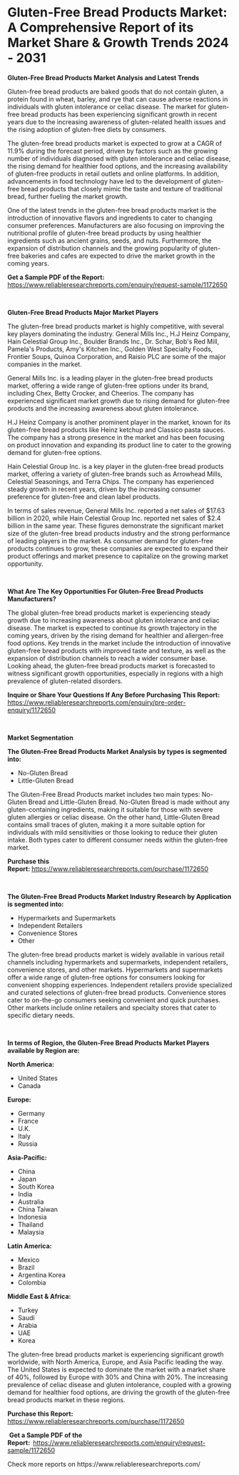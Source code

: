 <p><h1>Gluten-Free Bread Products Market: A Comprehensive Report of its Market Share & Growth Trends 2024 - 2031</h1></p><p><strong>Gluten-Free Bread Products Market Analysis and Latest Trends</strong></p>
<p><p>Gluten-free bread products are baked goods that do not contain gluten, a protein found in wheat, barley, and rye that can cause adverse reactions in individuals with gluten intolerance or celiac disease. The market for gluten-free bread products has been experiencing significant growth in recent years due to the increasing awareness of gluten-related health issues and the rising adoption of gluten-free diets by consumers.</p><p>The gluten-free bread products market is expected to grow at a CAGR of 11.9% during the forecast period, driven by factors such as the growing number of individuals diagnosed with gluten intolerance and celiac disease, the rising demand for healthier food options, and the increasing availability of gluten-free products in retail outlets and online platforms. In addition, advancements in food technology have led to the development of gluten-free bread products that closely mimic the taste and texture of traditional bread, further fueling the market growth.</p><p>One of the latest trends in the gluten-free bread products market is the introduction of innovative flavors and ingredients to cater to changing consumer preferences. Manufacturers are also focusing on improving the nutritional profile of gluten-free bread products by using healthier ingredients such as ancient grains, seeds, and nuts. Furthermore, the expansion of distribution channels and the growing popularity of gluten-free bakeries and cafes are expected to drive the market growth in the coming years.</p></p>
<p><strong>Get a Sample PDF of the Report:&nbsp;</strong> <a href="https://www.reliableresearchreports.com/enquiry/request-sample/1172650">https://www.reliableresearchreports.com/enquiry/request-sample/1172650</a></p>
<p>&nbsp;</p>
<p><strong>Gluten-Free Bread Products Major Market Players</strong></p>
<p><p>The gluten-free bread products market is highly competitive, with several key players dominating the industry. General Mills Inc., H.J Heinz Company, Hain Celestial Group Inc., Boulder Brands Inc., Dr. Schar, Bob's Red Mill, Pamela's Products, Amy's Kitchen Inc., Golden West Specialty Foods, Frontier Soups, Quinoa Corporation, and Raisio PLC are some of the major companies in the market.</p><p>General Mills Inc. is a leading player in the gluten-free bread products market, offering a wide range of gluten-free options under its brand, including Chex, Betty Crocker, and Cheerios. The company has experienced significant market growth due to rising demand for gluten-free products and the increasing awareness about gluten intolerance.</p><p>H.J Heinz Company is another prominent player in the market, known for its gluten-free bread products like Heinz ketchup and Classico pasta sauces. The company has a strong presence in the market and has been focusing on product innovation and expanding its product line to cater to the growing demand for gluten-free options.</p><p>Hain Celestial Group Inc. is a key player in the gluten-free bread products market, offering a variety of gluten-free brands such as Arrowhead Mills, Celestial Seasonings, and Terra Chips. The company has experienced steady growth in recent years, driven by the increasing consumer preference for gluten-free and clean label products.</p><p>In terms of sales revenue, General Mills Inc. reported a net sales of $17.63 billion in 2020, while Hain Celestial Group Inc. reported net sales of $2.4 billion in the same year. These figures demonstrate the significant market size of the gluten-free bread products industry and the strong performance of leading players in the market. As consumer demand for gluten-free products continues to grow, these companies are expected to expand their product offerings and market presence to capitalize on the growing market opportunity.</p></p>
<p>&nbsp;</p>
<p><strong>What Are The Key Opportunities For Gluten-Free Bread Products Manufacturers?</strong></p>
<p><p>The global gluten-free bread products market is experiencing steady growth due to increasing awareness about gluten intolerance and celiac disease. The market is expected to continue its growth trajectory in the coming years, driven by the rising demand for healthier and allergen-free food options. Key trends in the market include the introduction of innovative gluten-free bread products with improved taste and texture, as well as the expansion of distribution channels to reach a wider consumer base. Looking ahead, the gluten-free bread products market is forecasted to witness significant growth opportunities, especially in regions with a high prevalence of gluten-related disorders.</p></p>
<p><strong>Inquire or Share Your Questions If Any Before Purchasing This Report:</strong> <a href="https://www.reliableresearchreports.com/enquiry/pre-order-enquiry/1172650">https://www.reliableresearchreports.com/enquiry/pre-order-enquiry/1172650</a></p>
<p>&nbsp;</p>
<p><strong>Market Segmentation</strong></p>
<p><strong>The Gluten-Free Bread Products Market Analysis by types is segmented into:</strong></p>
<p><ul><li>No-Gluten Bread</li><li>Little-Gluten Bread</li></ul></p>
<p><p>The Gluten-Free Bread Products market includes two main types: No-Gluten Bread and Little-Gluten Bread. No-Gluten Bread is made without any gluten-containing ingredients, making it suitable for those with severe gluten allergies or celiac disease. On the other hand, Little-Gluten Bread contains small traces of gluten, making it a more suitable option for individuals with mild sensitivities or those looking to reduce their gluten intake. Both types cater to different consumer needs within the gluten-free market.</p></p>
<p><strong>Purchase this Report:&nbsp;</strong><a href="https://www.reliableresearchreports.com/purchase/1172650">https://www.reliableresearchreports.com/purchase/1172650</a></p>
<p>&nbsp;</p>
<p><strong>The Gluten-Free Bread Products Market Industry Research by Application is segmented into:</strong></p>
<p><ul><li>Hypermarkets and Supermarkets</li><li>Independent Retailers</li><li>Convenience Stores</li><li>Other</li></ul></p>
<p><p>The gluten-free bread products market is widely available in various retail channels including hypermarkets and supermarkets, independent retailers, convenience stores, and other markets. Hypermarkets and supermarkets offer a wide range of gluten-free options for consumers looking for convenient shopping experiences. Independent retailers provide specialized and curated selections of gluten-free bread products. Convenience stores cater to on-the-go consumers seeking convenient and quick purchases. Other markets include online retailers and specialty stores that cater to specific dietary needs.</p></p>
<p>&nbsp;</p>
<p><strong>In terms of Region, the Gluten-Free Bread Products Market Players available by Region are:</strong></p>
<p>
    <p> <strong> North America: </strong>
        <ul>
            <li>United States</li>
            <li>Canada</li>
        </ul>
        </p> 
    <p> <strong> Europe: </strong>
        <ul>
            <li>Germany</li>
            <li>France</li>
            <li>U.K.</li>
            <li>Italy</li>
            <li>Russia</li>
        </ul>
        </p> 
    <p> <strong> Asia-Pacific: </strong>
        <ul>
            <li>China</li>
            <li>Japan</li>
            <li>South Korea</li>
            <li>India</li>
            <li>Australia</li>
            <li>China Taiwan</li>
            <li>Indonesia</li>
            <li>Thailand</li>
            <li>Malaysia</li>
        </ul>
        </p> 
    <p> <strong> Latin America: </strong>
        <ul>
            <li>Mexico</li>
            <li>Brazil</li>
            <li>Argentina Korea</li>
            <li>Colombia</li>
        </ul>
        </p> 
    <p> <strong> Middle East & Africa: </strong>
        <ul>
            <li>Turkey</li>
            <li>Saudi</li>
            <li>Arabia</li>
            <li>UAE</li>
            <li>Korea</li>
        </ul>
    </p>
    </p>
<p><p>The gluten-free bread products market is experiencing significant growth worldwide, with North America, Europe, and Asia Pacific leading the way. The United States is expected to dominate the market with a market share of 40%, followed by Europe with 30% and China with 20%. The increasing prevalence of celiac disease and gluten intolerance, coupled with a growing demand for healthier food options, are driving the growth of the gluten-free bread products market in these regions.</p></p>
<p><strong>Purchase this Report: </strong><a href="https://www.reliableresearchreports.com/purchase/1172650">https://www.reliableresearchreports.com/purchase/1172650</a></p>
<p>&nbsp;<strong>Get a Sample PDF of the Report:&nbsp;&nbsp;</strong><a href="https://www.reliableresearchreports.com/enquiry/request-sample/1172650">https://www.reliableresearchreports.com/enquiry/request-sample/1172650</a></p>
<p><strong></strong></p>
<p>Check more reports on https://www.reliableresearchreports.com/</p>